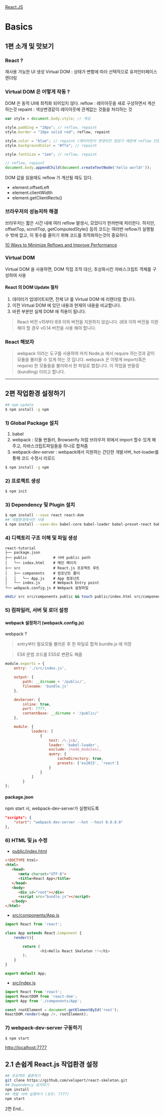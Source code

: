 [React.JS](https://velopert.com/reactjs-tutorials)

# Basics

## 1편 소개 및 맛보기

### React ?
재사용 가능한 UI 생성
Virtual DOM : 상태가 변함에 따라 선택적으로 유저인터페이스 렌더링

### Virtual DOM 은 어떻게 작동 ?
DOM 은 동적 UI에 최적화 되어있지 않다.
reflow : 레이아웃을 새로 구성하면서 계산하는것
repaint : 색상변경같이 레이아웃에 관계없는 것들을 처리하는 것

```js
var style = document.body.style; // 캐싱

style.padding = "20px"; // reflow, repaint
style.border = "10px solid red"; reflow, repaint

style.color = "blue"; // repaint (레이아웃이 변경되진 않았기 때문에 reflow 안함)
style.backgroundColor = "#ffa"; // repaint

style.fontSize = "1em"; // reflow, repaint

// reflow, repaint
document.body.appendChild(document.createTextNode('hello world!'));
```

DOM 값을 읽을때도 reflow 가 계산될 때도 있다.
- element.offsetLeft
- element.clientWidth
- element.getClientRects()

### 브라우저의 성능저하 해결
브라우저는 짧은 시간 내에 여러 reflow 발생시, 모았다가 한꺼번에 처리한다.
하지만, offsetTop, scrollTop, getComputedStyle() 등의 코드는 여러번 reflow가 실행될 수 밖에 없고, 이 횟수를 줄이기 위해 코드를 최적화하는것이 중요하다.

[10 Ways to Minimize Reflows and Improve Performance](https://www.sitepoint.com/10-ways-minimize-reflows-improve-performance/)

### Virtual DOM
Virtual DOM 을 사용하면, DOM 직접 조작 대신, 추상화시킨 자바스크립트 객체를 구성하여 사용

#### React 의 DOM Update 절차
1. 데이터가 업데이트되면, 전체 UI 를 Virtual DOM 에 리렌더링 합니다.
2. 이전 Virtual DOM 에 있던 내용과 현재의 내용을 비교합니다.
3. 바뀐 부분만 실제 DOM 에 적용이 됩니다.

> React 버전 v15부터 IE8 이하 버전을 지원하지 않습니다. (IE8 이하 버전을 지원해야 할 경우 v0.14 버전을 사용 해야 합니다.

### React 해보자
> webpack 이라는 도구를 사용하여 마치 Node.js 에서 require 하는것과 같이 모듈을 불러올 수 있게 하는 것 입니다. 
> webpack 은 이렇게 import(혹은 require) 한 모듈들을 불러와서 한 파일로 합칩니다. 이 작업을 번들링(bundling) 이라고 합니다.

---
## 2편 작업환경 설정하기
```bash
## npm update
$ npm install -g npm
```

### 1) Global Package 설치
1. babel
2. webpack : 모듈 번들러, Browserify 처럼 브라우저 위에서 import 할수 있게 해주고, 자바스크립트파일들을 하나로 합쳐줌
3. webpack-dev-server : webpack에서 지원하는 간단한 개발서버, hot-loader를 통해 코드 수정시 리로드
```bash
$ npm install -g npm
```

### 2) 프로젝트 생성
```bash
$ npm init
```

### 3) Dependency 및 Plugin 설치
```bash
$ npm install --save react react-dom
## 개발환경에서만 사용
$ npm install --save-dev babel-core babel-loader babel-preset-react babel-preset-es2015 webpack webpack-dev-server
```

### 4) 디렉토리 구조 이해 및 파일 생성
    react-tutorial
    ├── package.json         
    ├── public            # 서버 public path
    │   └── index.html    # 메인 페이지
    ├── src               # React.js 프로젝트 루트
    │   ├── components    # 컴포넌트 폴더
    │   │   └── App.js    # App 컴포넌트
    │   └── index.js      # Webpack Entry point
    └── webpack.config.js # Webpack 설정파일

```bash
mkdir src src/components public && touch public/index.html src/components/App.js src/index.js webpack.config.js
```


### 5) 컴파일러, 서버 및 로더 설정
#### webpack 설정하기 (webpack.config.js)
webpack ? 
> entry부터 필요모둘 불러온 후 한 파일로 합쳐 bundle.js 에 저장

> ES6 문법 코드를 ES5로 변환도 해줌


```js
module.exports = {
    entry: './src/index.js',

    output: {
        path: __dirname + '/public/',
        filename: 'bundle.js'
    },

    devServer: {
        inline: true,
        port: 7777,
        contentBase: __dirname + '/public/'
    },

    module: {
            loaders: [
                {
                    test: /\.js$/,
                    loader: 'babel-loader',
                    exclude: /node_modules/,
                    query: {
                        cacheDirectory: true,
                        presets: ['es2015', 'react']
                    }
                }
            ]
        }
};
```

#### package.json
npm start 시, webpack-dev-server가 실행되도록
```json
"scripts": {
    "start": "webpack-dev-server --hot --host 0.0.0.0"
},
```

### 6) HTML 및 js 수정
- [public/index.html](./public/index.html)
```html
<!DOCTYPE html>
<html>
   <head>
      <meta charset="UTF-8">
      <title>React App</title>
   </head>
   <body>
      <div id="root"></div>
      <script src="bundle.js"></script>
   </body>
</html>
```

- [src/components/App.js](./src/components/App.js)
```js
import React from 'react';

class App extends React.Component {
    render(){

        return (
                <h1>Hello React Skeleton !!</h1>
        );
    }
}

export default App;
```

- [src/index.js](./src/index.js)
```js
import React from 'react';
import ReactDOM from 'react-dom';
import App from './components/App';

const rootElement = document.getElementById('root');
ReactDOM.render(<App />, rootElement);
```

### 7) webpack-dev-server 구동하기
```bash
$ npm start
```

[http://localhost:7777](http://localhost:7777)


## 2.1 손쉽게 React.js 작업환경 설정
```bash
## 프로젝트 클론하기
git clone https://github.com/velopert/react-skeleton.git
## Dependency 설치하기
npm install
## 개발 서버 실행하기 (포트: 7777)
npm start
```


2편 End...